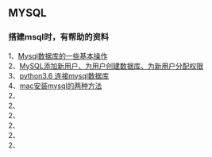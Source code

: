 
## MYSQL

### 搭建msql时，有帮助的资料
1、[Mysql数据库的一些基本操作](https://www.cnblogs.com/qzsoul/p/6919564.html)   
2、[MySQL添加新用户、为用户创建数据库、为新用户分配权限](https://blog.csdn.net/piaocoder/article/details/53704126)    
3、[python3.6 连接mysql数据库](https://www.cnblogs.com/hank-chen/p/6624299.html)     
4、[mac安装mysql的两种方法](https://www.jianshu.com/p/fd3aae701db9)     
2、[]()   
2、[]()   
2、[]()   
2、[]()   
2、[]()   
2、[]()   
